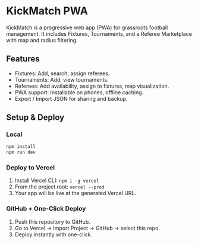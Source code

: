 # KickMatch PWA

KickMatch is a progressive web app (PWA) for grassroots football management.
It includes Fixtures, Tournaments, and a Referee Marketplace with map and radius filtering.

## Features
- Fixtures: Add, search, assign referees.
- Tournaments: Add, view tournaments.
- Referees: Add availability, assign to fixtures, map visualization.
- PWA support: Installable on phones, offline caching.
- Export / Import JSON for sharing and backup.

## Setup & Deploy

### Local
```bash
npm install
npm run dev
```

### Deploy to Vercel
1. Install Vercel CLI: `npm i -g vercel`
2. From the project root: `vercel --prod`
3. Your app will be live at the generated Vercel URL.

### GitHub + One-Click Deploy
1. Push this repository to GitHub.
2. Go to Vercel → Import Project → GitHub → select this repo.
3. Deploy instantly with one-click.
